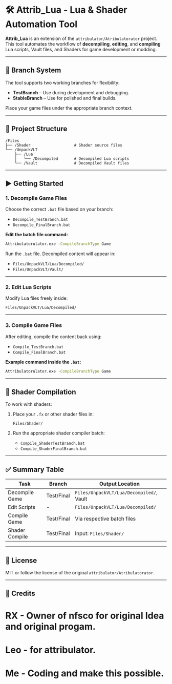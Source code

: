 # 🛠️ Attrib_Lua - Lua & Shader Automation Tool

**Attrib_Lua** is an extension of the `attribulator/Atribulatorator` project. This tool automates the workflow of **decompiling**, **editing**, and **compiling** Lua scripts, Vault files, and Shaders for game development or modding.

---

## 🚦 Branch System

The tool supports two working branches for flexibility:

- **TestBranch** – Use during development and debugging.
- **StableBranch** – Use for polished and final builds.

Place your game files under the appropriate branch context.

---

## 📂 Project Structure

```
/Files
├── /Shader                   # Shader source files
└── /UnpackVLT
    ├── /Lua
    │   └── /Decompiled       # Decompiled Lua scripts
    └── /Vault                # Decompiled Vault files
```

---

## ▶️ Getting Started

### 1. Decompile Game Files

Choose the correct `.bat` file based on your branch:

- `Decompile_TestBranch.bat`
- `Decompile_FinalBranch.bat`

**Edit the batch file command:**
```bash
Attribulatorulator.exe -CompileBranchType Game
```

Run the `.bat` file. Decompiled content will appear in:

- `Files/UnpackVLT/Lua/Decompiled/`
- `Files/UnpackVLT/Vault/`

---

### 2. Edit Lua Scripts

Modify Lua files freely inside:
```
Files/UnpackVLT/Lua/Decompiled/
```

---

### 3. Compile Game Files

After editing, compile the content back using:

- `Compile_TestBranch.bat`
- `Compile_FinalBranch.bat`

**Example command inside the `.bat`:**
```bash
Attribulatorulator.exe -CompileBranchType Game
```

---

## 🎨 Shader Compilation

To work with shaders:

1. Place your `.fx` or other shader files in:
   ```
   Files/Shader/
   ```

2. Run the appropriate shader compiler batch:
   - `Compile_ShaderTestBranch.bat`
   - `Compile_ShaderFinalBranch.bat`

---

## ✅ Summary Table

| Task            | Branch       | Output Location                         |
|-----------------|--------------|------------------------------------------|
| Decompile Game  | Test/Final   | `Files/UnpackVLT/Lua/Decompiled/`, Vault |
| Edit Scripts    | -            | `Files/UnpackVLT/Lua/Decompiled/`        |
| Compile Game    | Test/Final   | Via respective batch files               |
| Shader Compile  | Test/Final   | Input: `Files/Shader/`                   |

---

## 📄 License

MIT or follow the license of the original `attribulator/Atribulatorator`.

---

## 🙌 Credits
# RX - Owner of nfsco for original Idea and original progam.
# Leo - for attribulator.
# Me - Coding and make this possible.
